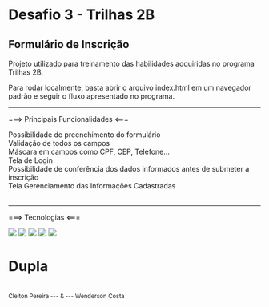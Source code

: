 <h1>Desafio 3 - Trilhas 2B</h1>

<h2>Formulário de Inscrição</h2>

<p>Projeto utilizado para treinamento das habilidades adquiridas no programa Trilhas 2B.</p>

<p>Para rodar localmente, basta abrir o arquivo index.html em um navegador padrão e seguir o fluxo apresentado no programa.</p>

<hr>
<p>===> Principais Funcionalidades <===</p>
<div>
Possibilidade de preenchimento do formulário<br>
Validação de todos os campos<br>
Máscara em campos como CPF, CEP, Telefone...<br>
Tela de Login<br>
Possibilidade de conferência dos dados informados antes de submeter a inscrição<br>
Tela Gerenciamento das Informações Cadastradas
</div>
<br>
  <hr>
<p>===> Tecnologias <===</p>

<div>

<img src="https://img.shields.io/badge/HTML-239120?style-for-the-badge&logo-html5&logoColor=white">

<img src="https://img.shields.io/badge/GIT-239120?style-for-the-badge&logo-html5&logoColor=white">

<img src="https://img.shields.io/badge/CSS-239120?&style=for-the-badge&logo=css3&logoColor=white">

<img src="https://img.shields.io/badge/Javascript-F7DF1E?style-for-the-badge&logo=javascript&logocolor=black">

<img src="https://img.shields.io/badge/Bootstrap-F7DF1E?style-for-the-badge&logo=javascript&logocolor=black">

</div>

# Dupla

<br><sub>Cleiton Pereira --- & --- Wenderson Costa</sub>
